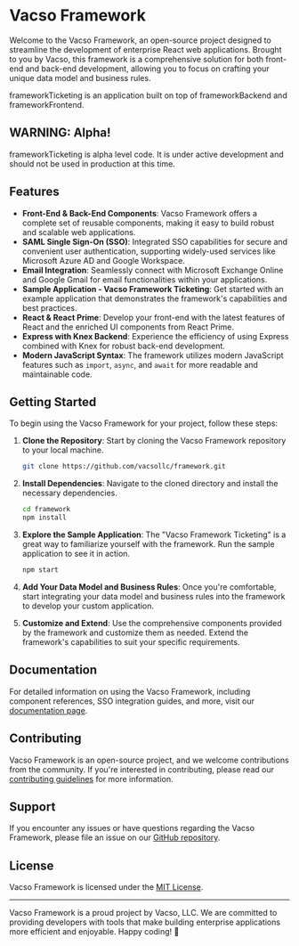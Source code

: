 # Vacso Framework

Welcome to the Vacso Framework, an open-source project designed to streamline the development of enterprise React web applications. Brought to you by Vacso, this framework is a comprehensive solution for both front-end and back-end development, allowing you to focus on crafting your unique data model and business rules.

frameworkTicketing is an application built on top of frameworkBackend and frameworkFrontend.

## WARNING: Alpha!

frameworkTicketing is alpha level code. It is under active development and should not be used in production at this time.

## Features

- **Front-End & Back-End Components**: Vacso Framework offers a complete set of reusable components, making it easy to build robust and scalable web applications.
- **SAML Single Sign-On (SSO)**: Integrated SSO capabilities for secure and convenient user authentication, supporting widely-used services like Microsoft Azure AD and Google Workspace.
- **Email Integration**: Seamlessly connect with Microsoft Exchange Online and Google Gmail for email functionalities within your applications.
- **Sample Application - Vacso Framework Ticketing**: Get started with an example application that demonstrates the framework's capabilities and best practices.
- **React & React Prime**: Develop your front-end with the latest features of React and the enriched UI components from React Prime.
- **Express with Knex Backend**: Experience the efficiency of using Express combined with Knex for robust back-end development.
- **Modern JavaScript Syntax**: The framework utilizes modern JavaScript features such as `import`, `async`, and `await` for more readable and maintainable code.

## Getting Started

To begin using the Vacso Framework for your project, follow these steps:

1. **Clone the Repository**: Start by cloning the Vacso Framework repository to your local machine.

   ```bash
   git clone https://github.com/vacsollc/framework.git
   ```

2. **Install Dependencies**: Navigate to the cloned directory and install the necessary dependencies.

   ```bash
   cd framework
   npm install
   ```

3. **Explore the Sample Application**: The "Vacso Framework Ticketing" is a great way to familiarize yourself with the framework. Run the sample application to see it in action.

   ```bash
   npm start
   ```

4. **Add Your Data Model and Business Rules**: Once you're comfortable, start integrating your data model and business rules into the framework to develop your custom application.

5. **Customize and Extend**: Use the comprehensive components provided by the framework and customize them as needed. Extend the framework's capabilities to suit your specific requirements.

## Documentation

For detailed information on using the Vacso Framework, including component references, SSO integration guides, and more, visit our [documentation page](#).

## Contributing

Vacso Framework is an open-source project, and we welcome contributions from the community. If you're interested in contributing, please read our [contributing guidelines](#) for more information.

## Support

If you encounter any issues or have questions regarding the Vacso Framework, please file an issue on our [GitHub repository](https://github.com/vacsollc/framework/issues).

## License

Vacso Framework is licensed under the [MIT License](LICENSE).

---

Vacso Framework is a proud project by Vacso, LLC. We are committed to providing developers with tools that make building enterprise applications more efficient and enjoyable. Happy coding! 🚀